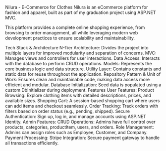 Nilura - E-Commerce for Clothes
Nilura is an eCommerce platform for fashion and apparel, built as part of my graduation project using ASP.NET MVC.

This platform provides a complete online shopping experience, from browsing to order management, all while leveraging modern web development practices to ensure scalability and maintainability.

Tech Stack & Architecture
N-Tier Architecture: Divides the project into multiple layers for improved modularity and separation of concerns.
MVC: Manages views and controllers for user interactions.
Data Access: Interacts with the database to perform CRUD operations.
Models: Represents the core business logic and data structure.
Utility Layer: Contains constants and static data for reuse throughout the application.
Repository Pattern & Unit of Work: Ensures clean and maintainable code, making data access more efficient and modular.
Database Initialization: Seed data is populated using a custom DbInitializer during deployment.
Features
User Features:
Product Browsing: Explore clothing items with detailed descriptions, prices, and available sizes.
Shopping Cart: A session-based shopping cart where users can add items and checkout seamlessly.
Order Tracking: Track orders with filters based on order status (e.g., pending, shipped).
Secure Authentication: Sign up, log in, and manage accounts using ASP.NET Identity.
Admin Features:
CRUD Operations: Admins have full control over products, categories, productItem, users, and orders.
Role Management: Admins can assign roles such as Employee, Customer, and Company.
Payment Processing:
Stripe Integration: Secure payment gateway to handle all transactions efficiently.
